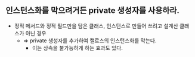## 인스턴스화를 막으려거든 private 생성자를 사용하라.

 - 정적 메서드와 정적 필드만을 담은 클래스, 인스턴스로 만들어 쓰려고 설계산 클래스가 아닌 경우
   - => private 생성자를 추가하여 캘르스의 인스턴스화를 막는다.
     - 이는 상속을 불가능하게 하는 효과도 있다.